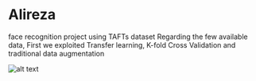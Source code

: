 # Alireza
face recognition project using TAFTs dataset
Regarding the few available data, First we exploited Transfer learning, K-fold Cross Validation and traditional data augmentation


![alt text](https://www.uplooder.net/img/image/10/b3c6dc74aa39262174ec9d1bee437270/images.jpg)
